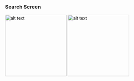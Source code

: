 


### Search Screen

<img src="https://i.imgur.com/cb6v3go.jpg" alt="alt text" width="200" height="200">

<img src="https://i.imgur.com/oqt42Gd.jpg" alt="alt text" width="200" height="200">
